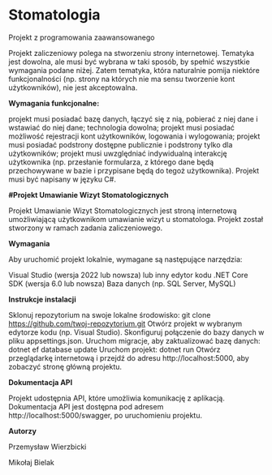 # Stomatologia
Projekt z programowania zaawansowanego 


Projekt zaliczeniowy polega na stworzeniu strony internetowej. Tematyka jest dowolna, ale musi być wybrana w taki sposób, by spełnić wszystkie wymagania podane niżej. Zatem tematyka, która naturalnie pomija niektóre funkcjonalności (np. strony na których nie ma sensu tworzenie kont użytkowników), nie jest akceptowalna.

**Wymagania funkcjonalne:**

projekt musi posiadać bazę danych, łączyć się z nią, pobierać z niej dane i wstawiać do niej dane; technologia dowolna;
projekt musi posiadać możliwość rejestracji kont użytkowników, logowania i wylogowania;
projekt musi posiadać podstrony dostępne publicznie i podstrony tylko dla użytkowników;
projekt musi uwzględniać indywidualną interakcję użytkownika (np. przesłanie formularza, z którego dane będą przechowywane w bazie i przypisane będą do tegoż użytkownika).
Projekt musi być napisany w języku C#.


**#Projekt Umawianie Wizyt Stomatologicznych**

Projekt Umawianie Wizyt Stomatologicznych jest stroną internetową umożliwiającą użytkownikom umawianie wizyt u stomatologa. Projekt został stworzony w ramach zadania zaliczeniowego.

**Wymagania**

Aby uruchomić projekt lokalnie, wymagane są następujące narzędzia:

Visual Studio (wersja 2022 lub nowsza) lub inny edytor kodu
.NET Core SDK (wersja 6.0 lub nowsza)
Baza danych (np. SQL Server, MySQL)


**Instrukcje instalacji**

Sklonuj repozytorium na swoje lokalne środowisko: git clone https://github.com/twoj-repozytorium.git Otwórz projekt w wybranym edytorze kodu (np. Visual Studio). Skonfiguruj połączenie do bazy danych w pliku appsettings.json. Uruchom migracje, aby zaktualizować bazę danych: dotnet ef database update Uruchom projekt: dotnet run Otwórz przeglądarkę internetową i przejdź do adresu http://localhost:5000, aby zobaczyć stronę główną projektu.

**Dokumentacja API**

Projekt udostępnia API, które umożliwia komunikację z aplikacją. Dokumentacja API jest dostępna pod adresem http://localhost:5000/swagger, po uruchomieniu projektu.

**Autorzy**

Przemysław Wierzbicki

Mikołaj Bielak
